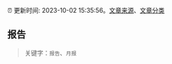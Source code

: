 :alarm_clock: 更新时间: 2023-10-02 15:35:56。[文章来源](/README.md)、[文章分类](/TAGS.md)

## 报告


> 关键字：`报告`、`月报`



